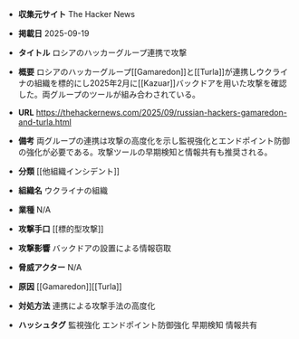 - **収集元サイト**
The Hacker News

- **掲載日**
2025-09-19

- **タイトル**
ロシアのハッカーグループ連携で攻撃

- **概要**
ロシアのハッカーグループ[[Gamaredon]]と[[Turla]]が連携しウクライナの組織を標的にし2025年2月に[[Kazuar]]バックドアを用いた攻撃を確認した。両グループのツールが組み合わされている。

- **URL**
https://thehackernews.com/2025/09/russian-hackers-gamaredon-and-turla.html

- **備考**
両グループの連携は攻撃の高度化を示し監視強化とエンドポイント防御の強化が必要である。攻撃ツールの早期検知と情報共有も推奨される。

- **分類**
[[他組織インシデント]]

- **組織名**
ウクライナの組織

- **業種**
N/A

- **攻撃手口**
[[標的型攻撃]]

- **攻撃影響**
バックドアの設置による情報窃取

- **脅威アクター**
N/A

- **原因**
[[Gamaredon]][[Turla]]

- **対処方法**
連携による攻撃手法の高度化

- **ハッシュタグ**
監視強化 エンドポイント防御強化 早期検知 情報共有
